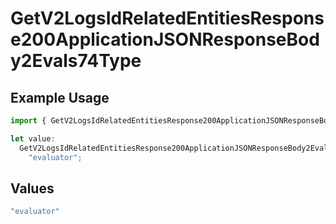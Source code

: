 # GetV2LogsIdRelatedEntitiesResponse200ApplicationJSONResponseBody2Evals74Type

## Example Usage

```typescript
import { GetV2LogsIdRelatedEntitiesResponse200ApplicationJSONResponseBody2Evals74Type } from "orq-poc-typescript-multi-env-version/models/operations";

let value:
  GetV2LogsIdRelatedEntitiesResponse200ApplicationJSONResponseBody2Evals74Type =
    "evaluator";
```

## Values

```typescript
"evaluator"
```